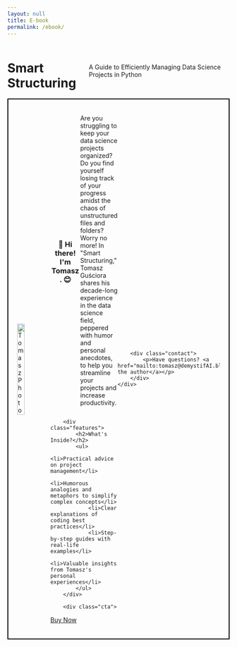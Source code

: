 ```yaml
---
layout: null
title: E-book
permalink: /ebook/
---
```


<script type="text/javascript" src="https://payhip.com/payhip.js"></script>
<body>
<div style="display: flex; justify-content: center; align-items: center;">
        <h1>Smart Structuring</h1>
        <p class="subtitle">A Guide to Efficiently Managing Data Science Projects in Python</p>
</div>
<div style="display: flex; justify-content: center; align-items: center; border: 2px solid black; padding: 20px;">
 <img src="../../../assets/images/my_photo.jpg" alt="Tomasz Photo" style="width: 30%; margin-right: 20px;">
 <div style="width: 70%;">
<div style="display: flex; justify-content: center; align-items: center;">
<h3><p style="text-align: center;"><strong>👋 Hi there! I'm Tomasz. 😊</strong></p></h3>
        <p>Are you struggling to keep your data science projects organized?  
		Do you find yourself losing track of your progress amidst the chaos of unstructured files and folders?  Worry no more!  
		In "Smart Structuring," Tomasz Guściora shares his decade-long experience in the data science field, peppered with humor and personal anecdotes, to help you streamline your projects and increase productivity.</p>
</div>
     
        <div class="features">
            <h2>What's Inside?</h2>
            <ul>
                <li>Practical advice on project management</li>
                <li>Humorous analogies and metaphors to simplify complex concepts</li>
                <li>Clear explanations of coding best practices</li>
                <li>Step-by-step guides with real-life examples</li>
                <li>Valuable insights from Tomasz's personal experiences</li>
            </ul>
        </div>

        <div class="cta">            
<a href="https://payhip.com/b/4pz9P" class="payhip-buy-button" data-theme="green" data-product="4pz9P">Buy Now</a>
        </div>

        <div class="contact">
            <p>Have questions? <a href="mailto:tomasz@demystifAI.blog">Contact the author</a></p>
        </div>
    </div>
</body>
</html>

